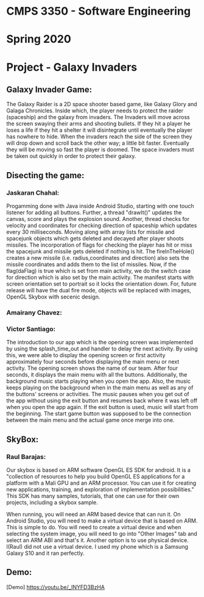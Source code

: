 # CMPS 3350 - Software Engineering 
# Spring 2020
# Project - Galaxy Invaders

## Galaxy Invader Game:
The Galaxy Raider is a 2D space shooter based game, like Galaxy Glory and Galaga Chronicles. Inside which, the player needs to protect the raider (spaceship) and the galaxy from invaders. The Invaders will move across the screen swaying their arms and shooting bullets. If they hit a player he loses a life if they hit a shelter it will disintegrate until eventually the player has nowhere to hide. When the invaders reach the side of the screen they will drop down and scroll back the other way; a little bit faster. Eventually they will be moving so fast the player is doomed. The space invaders must be taken out quickly in order to protect their galaxy.

## Disecting the game:
### Jaskaran Chahal:
Progamming done with Java inside Android Studio, starting with one touch listener for adding all buttons. Further, a thread "drawIt()" updates the canvas, score and plays the explosion sound. Another, thread checks for velocity and coordinates for checking direction of spaceship which updates every 30 milliseconds. Moving along with array lists for missile and spacejunk objects which gets deleted and decayed after player shoots missiles. The incorporation of flags for checking the player has hit or miss the spacejunk and missile gets deleted if nothing is hit. The fireInTheHole() creates a new missile (i.e. radius,coordinates and direction) also sets the missile coordinates and adds them to the list of missiles. Now, if the flag(daFlag) is true which is set from main activity, we do the switch case for direction which is also set by the main activity. The manifest starts with screen orientation set to portrait so it locks the orientation down. For, future release will have the dual fire mode, objects will be replaced with images, OpenGL Skybox with secenic design.  

### Amairany Chavez:

### Victor Santiago:
The introduction to our app which is the opening screen was implemented by using the splash_time_out and handler to delay the next activity. By using this, we were able to display the opening screen or first activity approximately four seconds before displaying the main menu or next activity. The opening screen shows the name of our team. After four seconds, it displays the main menu with all the buttons. Additionally, the background music starts playing when you open the app. Also, the music keeps playing on the background when in the main menu as well as any of the buttons' screens or activities. The music pauses when you get out of the app without using the exit button and resumes back where it was left off when you open the app again. If the exit button is used, music will start from the beginning. The start game button was supposed to be the connection between the main menu and the actual game once merge into one.       

## SkyBox:
### Raul Barajas:
Our skybox is based on ARM software OpenGL ES SDK for android. It is a "collection of resources to help you build OpenGL ES applications for a platform with a Mali GPU and an ARM processor. You can use it for creating new applications, training, and exploration of implementation possibilities." This SDK has many samples, tutorials, that one can use for their own projects, including a skybox sample. 

When running, you will need an ARM based device that can run it. On Android Studio, you will need to make a virtual device that is based on ARM. This is simple to do. You will need to create a virtual device and when selecting the system image, you will need to go into "Other Images" tab and select an ARM ABI and that's it. Another option is to use physical device. I(Raul) did not use a virtual device. I used my phone which is a Samsung Galaxy S10 and it ran perfectly. 

## Demo:
[Demo] https://youtu.be/_INYFD3BzHA



